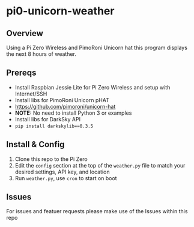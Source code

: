 # pi0-unicorn-weather

## Overview

Using a Pi Zero Wireless and PimoRoni Unicorn hat this program displays the next
8 hours of weather.

## Prereqs

* Install Raspbian Jessie Lite for Pi Zero Wireless and setup with Internet/SSH
* Install libs for PimoRoni Unicorn pHAT
 * https://github.com/pimoroni/unicorn-hat
 * **NOTE:** No need to install Python 3 or examples
* Install libs for DarkSky API
 * `pip install darkskylib==0.3.5`

## Install & Config

1. Clone this repo to the Pi Zero
2. Edit the `config` section at the top of the `weather.py` file to match your 
desired settings, API key, and location
3. Run `weather.py`, use `cron` to start on boot 

## Issues

For issues and featuer requests please make use of the Issues within this repo
